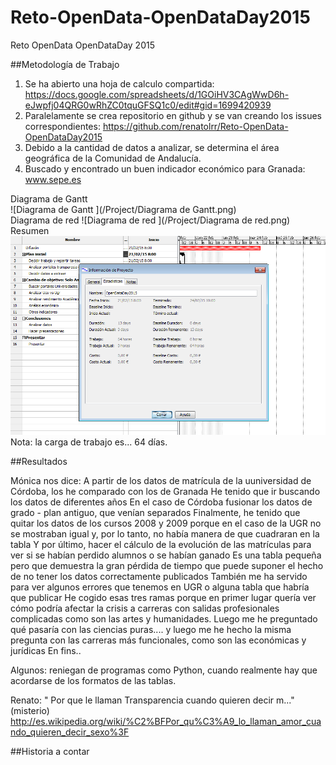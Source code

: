 # Reto-OpenData-OpenDataDay2015
Reto OpenData OpenDataDay 2015

##Metodología de Trabajo  

1. Se ha abierto una hoja de calculo compartida: https://docs.google.com/spreadsheets/d/1GOiHV3CAgWwD6h-eJwpfj04QRG0wRhZC0tquGFSQ1c0/edit#gid=1699420939
2. Paralelamente se crea repositorio en github y se van creando los issues correspondientes: https://github.com/renatolrr/Reto-OpenData-OpenDataDay2015 
3. Debido a la cantidad de datos a analizar, se determina el área geográfica de la Comunidad de Andalucía.  
4. Buscado y encontrado un buen indicador económico para Granada: www.sepe.es  

Diagrama de Gantt  
![Diagrama de Gantt ](/Project/Diagrama de Gantt.png)  
Diagrama de red
![Diagrama de red ](/Project/Diagrama de red.png)  
Resumen  
![Resumen](/Project/Resumen.png)  
Nota: la carga de trabajo es... 64 días.



##Resultados  

Mónica nos dice:
A partir de los datos de matrícula de la uuniversidad de Córdoba, los he comparado con los de Granada
He tenido que ir buscando los datos de diferentes años
En el caso de Córdoba fusionar los datos de grado - plan antiguo, que venían separados
Finalmente, he tenido que quitar los datos de los cursos 2008 y 2009 porque en el caso de la UGR no se mostraban igual y, por lo tanto, no había manera de que cuadraran en la tabla
Y por último, hacer el cálculo de la evolución de las matrículas para ver si se habían perdido alumnos o se habían ganado
Es una tabla pequeña pero que demuestra la gran pérdida de tiempo que puede suponer el hecho de no tener los datos correctamente publicados
También me ha servido para ver algunos errores que tenemos en UGR o alguna tabla que habría que publicar
He cogido esas tres ramas porque en primer lugar quería ver cómo podría afectar la crisis a carreras con salidas profesionales complicadas como son las artes y humanidades.
Luego me he preguntado qué pasaría con las ciencias puras....
y luego me he hecho la misma pregunta con las carreras más funcionales, como son las económicas y jurídicas
En fins.. 

Algunos: reniegan de programas como Python, cuando realmente hay que acordarse de los formatos de las tablas.

Renato: " Por que le llaman Transparencia cuando quieren decir m..." (misterio)
http://es.wikipedia.org/wiki/%C2%BFPor_qu%C3%A9_lo_llaman_amor_cuando_quieren_decir_sexo%3F

##Historia a contar  
